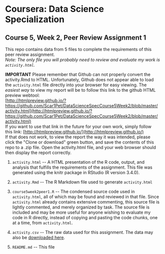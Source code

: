 # Coursera: Data Science Specialization
## Course 5, Week 2, Peer Review Assignment 1

This repo contains data from 5 files to complete the requirements of this peer review assignment.  
*Note: The only file you will probably need to review and evaluate my work is `activity.html`.* 

**IMPORTANT**
Please remember that Github can not properly convert the activity.Rmd to HTML. Unfortunately, Github does not appear able to load the `activity.html` file directly into your browser for easy viewing. The *easiest way* to view my report will be to follow this link to the github HTML preview webtool:  
[http://htmlpreview.github.io/?https://github.com/Scar1Pet/DataScienceSpecCourse5Week2/blob/master/activity.html](http://htmlpreview.github.io/?https://github.com/Scar1Pet/DataScienceSpecCourse5Week2/blob/master/activity.html)  
If you want to use that link in the future for your own work, simply follow this link: [http://htmlpreview.github.io/](http://htmlpreview.github.io/)  
If that does not work, to view the report the way it was intended, please click the "Clone or download" green button, and save the contents of this repo to a .zip file. Open the activity.html file, and your web browser should then display the report correctly. 

1. `activity.html`  -- A HTML presentation of the R code, output, and analysis that fulfills the requirements of the assignment. This file was generated using the knitr package in RStudio (R version 3.4.0). 

2. `activity.Rmd` -- The R Markdown file used to generate `activity.html`

3. `course5week2peer1.R` -- The condensed source code used in `activity.html`, all of which may be found and reviewed in that file. Since `activity.html` already contains extensive commenting, this source file is lightly commented, and merely organized by task. The source file is included and may be more useful for anyone wishing to evaluate my code in R directly, instead of copying and pasting the code chunks, one at a time, from `activity.html`.

4. `activity.csv` -- The raw data used for this assignment. The data may also be [downloaded here](https://d396qusza40orc.cloudfront.net/repdata%2Fdata%2Factivity.zip).

5. `README.md` -- This file
